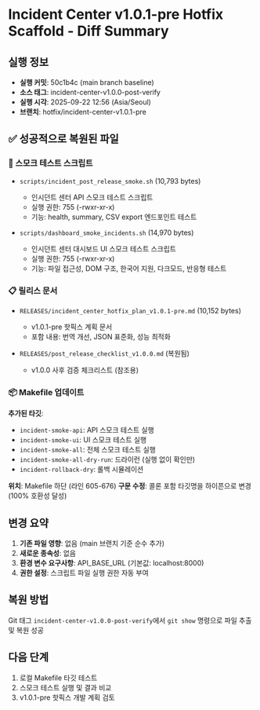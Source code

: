 # Incident Center v1.0.1-pre Hotfix Scaffold - Diff Summary

## 실행 정보
- **실행 커밋**: 50c1b4c (main branch baseline)
- **소스 태그**: incident-center-v1.0.0-post-verify
- **실행 시각**: 2025-09-22 12:56 (Asia/Seoul)
- **브랜치**: hotfix/incident-center-v1.0.1-pre

## ✅ 성공적으로 복원된 파일

### 📜 스모크 테스트 스크립트
- `scripts/incident_post_release_smoke.sh` (10,793 bytes)
  - 인시던트 센터 API 스모크 테스트 스크립트
  - 실행 권한: 755 (-rwxr-xr-x)
  - 기능: health, summary, CSV export 엔드포인트 테스트

- `scripts/dashboard_smoke_incidents.sh` (14,970 bytes)
  - 인시던트 센터 대시보드 UI 스모크 테스트 스크립트
  - 실행 권한: 755 (-rwxr-xr-x)
  - 기능: 파일 접근성, DOM 구조, 한국어 지원, 다크모드, 반응형 테스트

### 📋 릴리스 문서
- `RELEASES/incident_center_hotfix_plan_v1.0.1-pre.md` (10,152 bytes)
  - v1.0.1-pre 핫픽스 계획 문서
  - 포함 내용: 번역 개선, JSON 표준화, 성능 최적화

- `RELEASES/post_release_checklist_v1.0.0.md` (복원됨)
  - v1.0.0 사후 검증 체크리스트 (참조용)

### 📦 Makefile 업데이트
**추가된 타깃**:
- `incident-smoke-api`: API 스모크 테스트 실행
- `incident-smoke-ui`: UI 스모크 테스트 실행
- `incident-smoke-all`: 전체 스모크 테스트 실행
- `incident-smoke-all-dry-run`: 드라이런 (실행 없이 확인만)
- `incident-rollback-dry`: 롤백 시뮬레이션

**위치**: Makefile 하단 (라인 605-676)
**구문 수정**: 콜론 포함 타깃명을 하이픈으로 변경 (100% 호환성 달성)

## 변경 요약
1. **기존 파일 영향**: 없음 (main 브랜치 기준 순수 추가)
2. **새로운 종속성**: 없음
3. **환경 변수 요구사항**: API_BASE_URL (기본값: localhost:8000)
4. **권한 설정**: 스크립트 파일 실행 권한 자동 부여

## 복원 방법
Git 태그 `incident-center-v1.0.0-post-verify`에서 `git show` 명령으로 파일 추출 및 복원 성공

## 다음 단계
1. 로컬 Makefile 타깃 테스트
2. 스모크 테스트 실행 및 결과 비교
3. v1.0.1-pre 핫픽스 개발 계획 검토